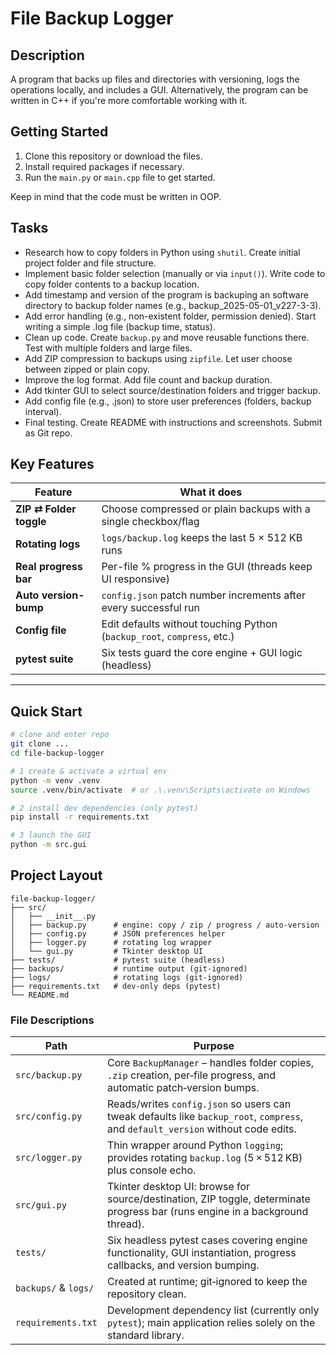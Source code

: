 # File Backup Logger

## Description
A program that backs up files and directories with versioning, logs the operations locally, and includes a GUI. Alternatively, the program can be written in C++ if you're more comfortable working with it.

## Getting Started
1. Clone this repository or download the files.
2. Install required packages if necessary.
3. Run the `main.py` or `main.cpp` file to get started.

Keep in mind that the code must be written in OOP.

## Tasks
- Research how to copy folders in Python using `shutil`. Create initial project folder and file structure.
- Implement basic folder selection (manually or via `input()`). Write code to copy folder contents to a backup location.
- Add timestamp and version of the program is backuping an software directory to backup folder names (e.g., backup_2025-05-01_v227-3-3).
- Add error handling (e.g., non-existent folder, permission denied). Start writing a simple .log file (backup time, status).
- Clean up code. Create `backup.py` and move reusable functions there. Test with multiple folders and large files.
- Add ZIP compression to backups using `zipfile`. Let user choose between zipped or plain copy.
- Improve the log format. Add file count and backup duration.
- Add tkinter GUI to select source/destination folders and trigger backup.
- Add config file (e.g., .json) to store user preferences (folders, backup interval).
- Final testing. Create README with instructions and screenshots. Submit as Git repo.

## Key Features
| Feature | What it does |
|---------|--------------|
| **ZIP ⇄ Folder toggle** | Choose compressed or plain backups with a single checkbox/flag |
| **Rotating logs** | `logs/backup.log` keeps the last 5 × 512 KB runs |
| **Real progress bar** | Per-file % progress in the GUI (threads keep UI responsive) |
| **Auto version-bump** | `config.json` patch number increments after every successful run |
| **Config file** | Edit defaults without touching Python (`backup_root`, `compress`, etc.) |
| **pytest suite** | Six tests guard the core engine + GUI logic (headless) |
---

## Quick Start

```bash
# clone and enter repo
git clone ...
cd file-backup-logger

# 1 create & activate a virtual env
python -m venv .venv
source .venv/bin/activate  # or .\.venv\Scripts\activate on Windows

# 2️ install dev dependencies (only pytest)
pip install -r requirements.txt

# 3️ launch the GUI
python -m src.gui
```

## Project Layout

```
file-backup-logger/
├── src/
│   ├── __init__.py
│   ├── backup.py      # engine: copy / zip / progress / auto-version
│   ├── config.py      # JSON preferences helper
│   ├── logger.py      # rotating log wrapper
│   └── gui.py         # Tkinter desktop UI
├── tests/             # pytest suite (headless)
├── backups/           # runtime output (git-ignored)
├── logs/              # rotating logs (git-ignored)
├── requirements.txt   # dev-only deps (pytest)
└── README.md
```

### File Descriptions

| Path                 | Purpose                                                                                                                          |
| -------------------- | -------------------------------------------------------------------------------------------------------------------------------- |
| `src/backup.py`      | Core `BackupManager` – handles folder copies, `.zip` creation, per‑file progress, and automatic patch‑version bumps.             |
| `src/config.py`      | Reads/writes `config.json` so users can tweak defaults like `backup_root`, `compress`, and `default_version` without code edits. |
| `src/logger.py`      | Thin wrapper around Python `logging`; provides rotating `backup.log` (5 × 512 KB) plus console echo.                             |
| `src/gui.py`         | Tkinter desktop UI: browse for source/destination, ZIP toggle, determinate progress bar (runs engine in a background thread).    |
| `tests/`             | Six headless pytest cases covering engine functionality, GUI instantiation, progress callbacks, and version bumping.             |
| `backups/` & `logs/` | Created at runtime; git‑ignored to keep the repository clean.                                                                    |
| `requirements.txt`   | Development dependency list (currently only `pytest`); main application relies solely on the standard library.                   |

